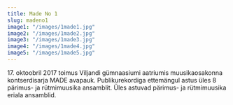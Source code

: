 ```yaml
---
title: Made No 1
slug: madeno1
image1: "/images/1made1.jpg"
image2: "/images/1made2.jpg"
image3: "/images/1made3.jpg"
image4: "/images/1made4.jpg"
image5: "/images/1made5.jpg"
---
```


17\. oktoobril 2017 toimus Viljandi gümnaasiumi aatriumis muusikaosakonna kontserdisarja MADE avapauk. Publikurekordiga ettemängul astus üles 8 pärimus- ja rütmimuusika ansamblit. Üles astuvad pärimus- ja rütmimuusika eriala ansamblid. 